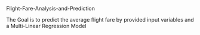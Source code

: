 Flight-Fare-Analysis-and-Prediction

The Goal is to predict the average flight fare by provided input variables and a Multi-Linear Regression Model
